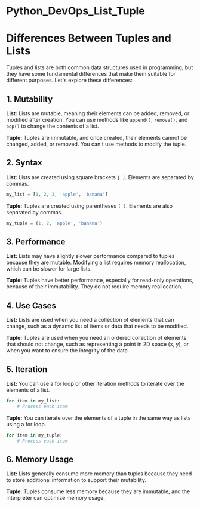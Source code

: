 # Python_DevOps_List_Tuple
 
# Differences Between Tuples and Lists 

Tuples and lists are both common data structures used in programming, but they have some fundamental differences that make them suitable for different purposes. Let's explore these differences:

## 1. Mutability

**List:** Lists are mutable, meaning their elements can be added, removed, or modified after creation. You can use methods like `append()`, `remove()`, and `pop()` to change the contents of a list.

**Tuple:** Tuples are immutable, and once created, their elements cannot be changed, added, or removed. You can't use methods to modify the tuple.

## 2. Syntax

**List:** Lists are created using square brackets `[ ]`. Elements are separated by commas.

```python
my_list = [1, 2, 3, 'apple', 'banana']
```

**Tuple:** Tuples are created using parentheses `( )`. Elements are also separated by commas.

```python
my_tuple = (1, 2, 'apple', 'banana')
```

## 3. Performance

**List:** Lists may have slightly slower performance compared to tuples because they are mutable. Modifying a list requires memory reallocation, which can be slower for large lists.

**Tuple:** Tuples have better performance, especially for read-only operations, because of their immutability. They do not require memory reallocation.

## 4. Use Cases

**List:** Lists are used when you need a collection of elements that can change, such as a dynamic list of items or data that needs to be modified.

**Tuple:** Tuples are used when you need an ordered collection of elements that should not change, such as representing a point in 2D space (x, y), or when you want to ensure the integrity of the data.

## 5. Iteration

**List:** You can use a for loop or other iteration methods to iterate over the elements of a list.

```python
for item in my_list:
    # Process each item
```

**Tuple:** You can iterate over the elements of a tuple in the same way as lists using a for loop.

```python
for item in my_tuple:
    # Process each item
```

## 6. Memory Usage

**List:** Lists generally consume more memory than tuples because they need to store additional information to support their mutability.

**Tuple:** Tuples consume less memory because they are immutable, and the interpreter can optimize memory usage.
